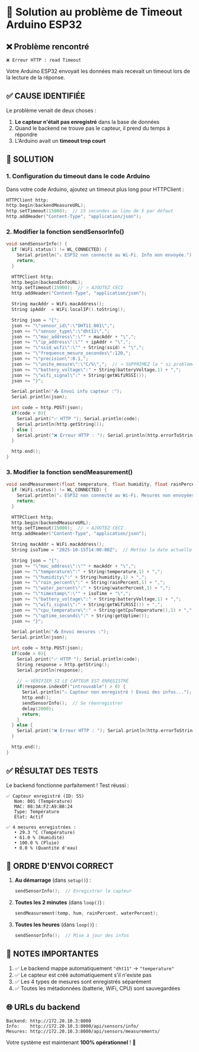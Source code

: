 # 🔧 Solution au problème de Timeout Arduino ESP32

## ❌ Problème rencontré

```
❌ Erreur HTTP : read Timeout
```

Votre Arduino ESP32 envoyait les données mais recevait un timeout lors de la lecture de la réponse.

## ✅ CAUSE IDENTIFIÉE

Le problème venait de deux choses :
1. **Le capteur n'était pas enregistré** dans la base de données
2. Quand le backend ne trouve pas le capteur, il prend du temps à répondre
3. L'Arduino avait un **timeout trop court**

## 🔧 SOLUTION

### 1. Configuration du timeout dans le code Arduino

Dans votre code Arduino, ajoutez un timeout plus long pour HTTPClient :

```cpp
HTTPClient http;
http.begin(backendMeasureURL);
http.setTimeout(15000);  // 15 secondes au lieu de 5 par défaut
http.addHeader("Content-Type", "application/json");
```

### 2. Modifier la fonction sendSensorInfo()

```cpp
void sendSensorInfo() {
  if (WiFi.status() != WL_CONNECTED) {
    Serial.println("⚠️ ESP32 non connecté au Wi-Fi. Info non envoyée.");
    return;
  }

  HTTPClient http;
  http.begin(backendInfoURL);
  http.setTimeout(15000);  // ⭐ AJOUTEZ CECI
  http.addHeader("Content-Type", "application/json");

  String macAddr = WiFi.macAddress();
  String ipAddr  = WiFi.localIP().toString();

  String json = "{";
  json += "\"sensor_id\":\"DHT11_001\",";
  json += "\"sensor_type\":\"dht11\",";
  json += "\"mac_address\":\"" + macAddr + "\",";
  json += "\"ip_address\":\"" + ipAddr + "\",";
  json += "\"ssid_wifi\":\"" + String(ssid) + "\",";
  json += "\"frequence_mesure_secondes\":120,";
  json += "\"precision\":0.1,";
  json += "\"unite_mesure\":\"C/%\",";  // ⭐ SUPPRIMEZ le ° si problème d'encodage
  json += "\"battery_voltage\":" + String(batteryVoltage,1) + ",";
  json += "\"wifi_signal\":" + String(getWifiRSSI());
  json += "}";

  Serial.println("📤 Envoi info capteur :");
  Serial.println(json);

  int code = http.POST(json);
  if(code > 0){
    Serial.print("✅ HTTP "); Serial.println(code);
    Serial.println(http.getString());
  } else {
    Serial.print("❌ Erreur HTTP : "); Serial.println(http.errorToString(code).c_str());
  }

  http.end();
}
```

### 3. Modifier la fonction sendMeasurement()

```cpp
void sendMeasurement(float temperature, float humidity, float rainPercent, float waterPercent) {
  if (WiFi.status() != WL_CONNECTED) {
    Serial.println("⚠️ ESP32 non connecté au Wi-Fi. Mesures non envoyées.");
    return;
  }

  HTTPClient http;
  http.begin(backendMeasureURL);
  http.setTimeout(15000);  // ⭐ AJOUTEZ CECI
  http.addHeader("Content-Type", "application/json");

  String macAddr = WiFi.macAddress();
  String isoTime = "2025-10-15T14:00:00Z";  // Mettez la date actuelle

  String json = "{";
  json += "\"mac_address\":\"" + macAddr + "\",";
  json += "\"temperature\":" + String(temperature,1) + ",";
  json += "\"humidity\":" + String(humidity,1) + ",";
  json += "\"rain_percent\":" + String(rainPercent,1) + ",";
  json += "\"water_percent\":" + String(waterPercent,1) + ",";
  json += "\"timestamp\":\"" + isoTime + "\",";
  json += "\"battery_voltage\":" + String(batteryVoltage,1) + ",";
  json += "\"wifi_signal\":" + String(getWifiRSSI()) + ",";
  json += "\"cpu_temperature\":" + String(getCpuTemperature(),1) + ",";
  json += "\"uptime_seconds\":" + String(getUptime());
  json += "}";

  Serial.println("📤 Envoi mesures :");
  Serial.println(json);

  int code = http.POST(json);
  if(code > 0){
    Serial.print("✅ HTTP "); Serial.println(code);
    String response = http.getString();
    Serial.println(response);
    
    // ⭐ VÉRIFIER SI LE CAPTEUR EST ENREGISTRÉ
    if(response.indexOf("introuvable") > 0) {
      Serial.println("⚠️ Capteur non enregistré ! Envoi des infos...");
      http.end();
      sendSensorInfo();  // Se réenregistrer
      delay(2000);
      return;
    }
  } else {
    Serial.print("❌ Erreur HTTP : "); Serial.println(http.errorToString(code).c_str());
  }

  http.end();
}
```

## ✅ RÉSULTAT DES TESTS

Le backend fonctionne parfaitement ! Test réussi :

```
✅ Capteur enregistré (ID: 55)
   Nom: 001 (Température)
   MAC: 08:3A:F2:A9:B8:24
   Type: Température
   État: Actif

✅ 4 mesures enregistrées :
   • 29.3 °C (Température)
   • 61.0 % (Humidité)
   • 100.0 % (Pluie)
   • 0.0 % (Quantité d'eau)
```

## 🚀 ORDRE D'ENVOI CORRECT

1. **Au démarrage** (dans `setup()`) :
   ```cpp
   sendSensorInfo();  // Enregistrer le capteur
   ```

2. **Toutes les 2 minutes** (dans `loop()`) :
   ```cpp
   sendMeasurement(temp, hum, rainPercent, waterPercent);
   ```

3. **Toutes les heures** (dans `loop()`) :
   ```cpp
   sendSensorInfo();  // Mise à jour des infos
   ```

## 📝 NOTES IMPORTANTES

1. ✅ Le backend mappe automatiquement `"dht11"` → `"temperature"`
2. ✅ Le capteur est créé automatiquement s'il n'existe pas
3. ✅ Les 4 types de mesures sont enregistrés séparément
4. ✅ Toutes les métadonnées (batterie, WiFi, CPU) sont sauvegardées

## 🌐 URLs du backend

```
Backend: http://172.20.10.3:8000
Info:    http://172.20.10.3:8000/api/sensors/info/
Mesures: http://172.20.10.3:8000/api/sensors/measurements/
```

Votre système est maintenant **100% opérationnel** ! 🎉

